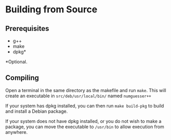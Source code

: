 # Building from Source
## Prerequisites
- g++
- make 
- dpkg*
  
*Optional.
## Compiling
Open a terminal in the same directory as the makefile and run ``make``. This will create an executable in ``src/deb/usr/local/bin/`` named ``numguesser++``
   
If your system has dpkg installed, you can then run ``make build-pkg`` to build and install a Debian package.
  
If your system does not have dpkg installed, or you do not wish to make a package, you can move the executable to ``/usr/bin`` to allow execution from anywhere.
